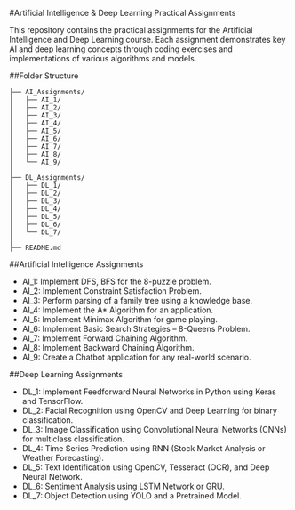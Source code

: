 #Artificial Intelligence & Deep Learning Practical Assignments

This repository contains the practical assignments for the Artificial Intelligence and Deep Learning course. Each assignment demonstrates key AI and deep learning concepts through coding exercises and implementations of various algorithms and models.

##Folder Structure

```
├── AI_Assignments/              
│   ├── AI_1/                              
│   ├── AI_2/                               
│   ├── AI_3/                               
│   ├── AI_4/
│   ├── AI_5/
│   ├── AI_6/                              
│   ├── AI_7/
│   ├── AI_8/                               
│   └── AI_9/
│
├── DL_Assignments/
│   ├── DL_1/                             
│   ├── DL_2/
│   ├── DL_3/                               
│   ├── DL_4/                              
│   ├── DL_5/                               
│   ├── DL_6/
│   └── DL_7/
│
├── README.md
```


##Artificial Intelligence Assignments

- AI_1: Implement DFS, BFS for the 8-puzzle problem.  
- AI_2: Implement Constraint Satisfaction Problem.  
- AI_3: Perform parsing of a family tree using a knowledge base.  
- AI_4: Implement the A* Algorithm for an application.  
- AI_5: Implement Minimax Algorithm for game playing.  
- AI_6: Implement Basic Search Strategies – 8-Queens Problem.  
- AI_7: Implement Forward Chaining Algorithm.  
- AI_8: Implement Backward Chaining Algorithm.  
- AI_9: Create a Chatbot application for any real-world scenario.



##Deep Learning Assignments

- DL_1: Implement Feedforward Neural Networks in Python using Keras and TensorFlow.
- DL_2: Facial Recognition using OpenCV and Deep Learning for binary classification.
- DL_3: Image Classification using Convolutional Neural Networks (CNNs) for multiclass classification.
- DL_4: Time Series Prediction using RNN (Stock Market Analysis or Weather Forecasting).
- DL_5: Text Identification using OpenCV, Tesseract (OCR), and Deep Neural Network.
- DL_6: Sentiment Analysis using LSTM Network or GRU.
- DL_7: Object Detection using YOLO and a Pretrained Model.

